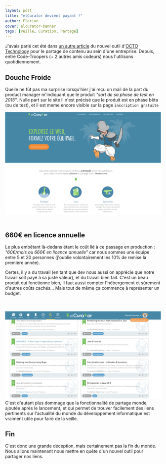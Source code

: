 ```yaml
---
layout: post
title: "elCurator devient payant !"
author: Florian
cover: elcurator-banner
tags: [Veille, Curation, Partage]
---
```


J'avais parlé cet été  dans [un autre article](http://code-troopers.com/2014/08/08/ElCurator.html) du nouvel outil d'[OCTO Technology](www.octo.com) pour le partage de contenu au sein d'une entreprise.
Depuis, entre Code-Troopers (+ 2 autres amis codeurs) nous l'utilisons quotidiennement.
 
<!--break-->

## Douche Froide 
Quelle ne fût pas ma surprise lorsqu'hier j'ai reçu un mail de la part du product manager m'indiquant que le produit _"sort de sa phase de test en 2015"_.
Nulle part sur le site il n'est précisé que le produit est en phase bêta (ou de test), et il est meme encore visible sur la page `inscription gratuite`

<div style="text-align:center;margin-bottom:50px">
    <a href="/images/postElCurator2/elcurator_home.png" data-lightbox="group-1" title="elCurator Home Page" class="inlineBoxes">
        <img class="medium" src="/images/postElCurator2/elcurator_home.png" alt="elCurator Home Page"/>
    </a>
</div>

## 660€ en licence annuelle
Le plus embêtant là-dedans étant le coût lié à ce passage en production : _"60€/mois ou 660€ en licence annuelle"_ car nous sommes une équipe entre 5 et 20 personnes (j'oublie volontairement les 10% de remise la première année).

Certes, il y a du travail (en tant que dev nous aussi on apprécie que notre travail soit payé à sa juste valeur), et du travail bien fait. C'est un beau produit qui fonctionne bien, 
il faut aussi compter l'hébergement et sûrement d'autres coûts cachés... Mais tout de même ça commence à représenter un budget.



<div style="text-align:center;margin-top:50px">
    <a href="/images/postElCurator2/elcurator_monde.png" data-lightbox="group-2" title="elCurator Page Monde" class="inlineBoxes">
        <img class="medium" src="/images/postElCurator2/elcurator_monde.png" alt="elCurator Page Monde"/>
    </a>
</div>
C'est d'autant plus dommage que la fonctionnalité de partage monde, ajoutée après le lancement, et qui permet de trouver facilement des liens 
pertinents sur l'actualité du monde du développement informatique est vraiment utile pour faire de la veille.


## Fin
C'est donc une grande déception, mais certainement pas la fin du monde. Nous allons maintenant nous mettre en quête d'un nouvel outil pour partager nos liens.
